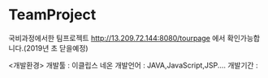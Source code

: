 # TeamProject
국비과정에서한 팀프로젝트
http://13.209.72.144:8080/tourpage  에서 확인가능합니다.(2019년 초 닫을예정)

<개발환경>
개발툴 : 이클립스 네온
개발언어 : JAVA,JavaScript,JSP....
개발기간 : 
